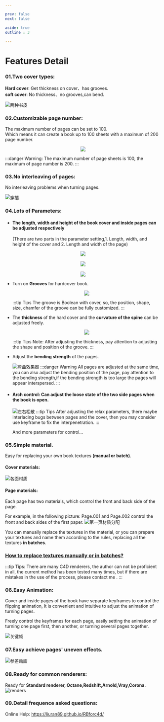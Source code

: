 ```yaml
---

prev: false
next: false

aside: true
outline : 3

--- 
```

# Features Detail

### 01.Two cover types: 

**Hard cover**: Get thickness on cover、has grooves.  
**soft cover**: No thickness、no grooves,can bend.

![两种书皮](/img/两种书皮eng.jpg)

### 02.Customizable page number:

The maximum number of pages can be set to 100.\
Which means it can create a book up to 100 sheets with a maximum of 200 page number.
<div align=center><img src="/img/pagenums.jpg"></div> 

:::danger Warning:
The maximum number of page sheets is 100, the maximum of page number is 200.
:::

### 03.No interleaving of pages:
No interleaving problems when turning pages.

![穿插](/img/穿插.gif "穿插") 

### 04.Lots of Parameters:
- #### The length, width and height of the book cover and inside pages can be adjusted respectively
  (There are two parts in the parameter setting,1. Length, width, and height of the cover and 2. Length and width of the page)

<div align=center><img src="/img/cover-paras.jpg"></div>  
<br />
<div align=center><img src="/img/page-paras.jpg"></div>  
<br />
<div align=center><img src="/img/长宽高.gif"></div> 



- Turn on **Grooves** for hardcover book.
  <div align=center><img src="/img/grooves.jpg"></div> 


  :::tip Tips
  The groove is Boolean with cover, so, the position, shape, size, chamfer of the groove can be fully customized.
  :::

- The **thickness** of the hard cover and the **curvature of the spine** can be adjusted freely.  
  <div align=center><img src="/img/封面厚度.gif"></div> 

  :::tip Tips
  Note: After adjusting the thickness, pay attention to adjusting the shape and position of the groove.
  :::

- Adjust the **bending strength** of the pages.  

  ![弯曲效果器](/img/pagebend.gif "弯曲效果器") 
  :::danger Warning
  All pages are adjusted at the same time, you can also adjust the bending position of the page, pay attention to the bending strength,if the bending strength is too large the pages will appear interspersed.
  :::

- #### Arch control: Can adjust the loose state of the two side pages when the book is open.
  ![左右松散](/img/arch.gif)
  :::tip Tips
  After adjusting the relax parameters, there maybe interlacing bugs between pages and the cover, then you may consider use keyframe to fix the interpenetration.
  :::

  And more parameters for control...
 

### 05.Simple material.
Easy for replacing your own book textures **(manual or batch)**.

#### Cover materials:

![各面材质](/img/mat_for_face.jpg)

 #### Page materials:
Each page has two materials, which control the front and back side of the page.

For example, in the following picture:
Page.001 and Page.002 control the front and back sides of the first paper.
![第一页材质分配](/img/pagemats.jpg)  

You can manually replace the textures in the material, or you can prepare your textures and name them according to the rules, replacing all the textures **in batches**.

### [How to replace textures manually or in batches?](FAQ_replacetex.md)  




:::tip Tips:
There are many C4D renderers, the author can not be proficient in all, the current method has been tested many times, but if there are mistakes in the use of the process, please contact me .
:::
 

### 06.Easy Animation:
Cover and inside pages of the book have separate keyframes to control the flipping animation,
It is convenient and intuitive to adjust the animation of turning pages.

Freely control the keyframes for each page, easily setting the animation of turning one page first, then another, or turning several pages together.

![关键帧](/img/关键帧.png) 


### 07.Easy achieve pages' uneven effects.
![参差动画](/img/参差动画.gif)

### 08.Ready for common renderers:
Ready for **Standard renderer, Octane,Redshift,Arnold,Vray,Corona.**
![renders](/img/renders.jpg) 

### 09.Detail frequence asked questions:
Online Help: https://liuran89.github.io/RBforc4d/


